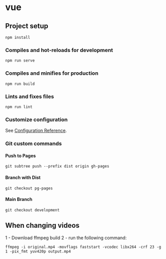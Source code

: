 # vue

## Project setup
```
npm install
```

### Compiles and hot-reloads for development
```
npm run serve
```

### Compiles and minifies for production
```
npm run build
```

### Lints and fixes files
```
npm run lint
```

### Customize configuration
See [Configuration Reference](https://cli.vuejs.org/config/).


### Git custom commands

#### Push to Pages
```
git subtree push --prefix dist origin gh-pages
```

#### Branch with Dist

```
git checkout pg-pages
```

#### Main Branch
```
git checkout development
```


## When changing videos
1 - Download ffmpeg build
2 - run the following command:
```
ffmpeg -i original.mp4 -movflags faststart -vcodec libx264 -crf 23 -g 1 -pix_fmt yuv420p output.mp4
```